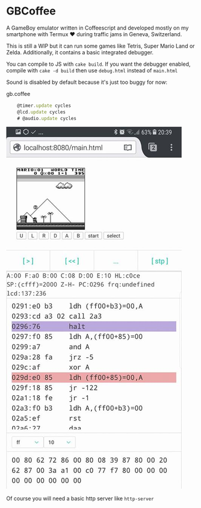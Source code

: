 # GBCoffee

A GameBoy emulator written in Coffeescript and developed mostly on my smartphone with Termux &#x2764; during traffic jams in Geneva, Switzerland.

This is still a WIP but it can run some games like Tetris, Super Mario Land or Zelda. Additionally, it contains a basic integrated debugger.

You can compile to JS with `cake build`. If you want the debugger enabled, compile with `cake -d build` then use `debug.html` instead of `main.html`

Sound is disabled by default because it's just too buggy for now:

gb.coffee
```js
    @timer.update cycles
    @lcd.update cycles
    # @audio.update cycles
```

![screenshot on my phone](./assets/mobile.jpg)

Of course you will need a basic http server like `http-server`
